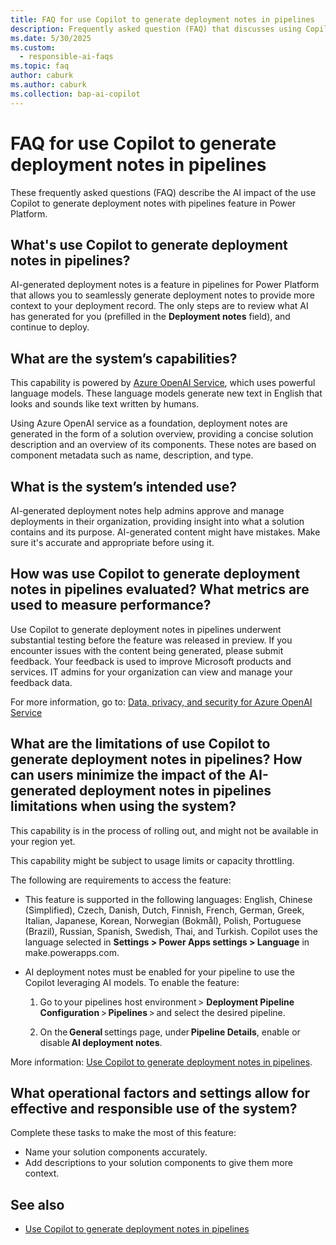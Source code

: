 ```yaml
---
title: FAQ for use Copilot to generate deployment notes in pipelines
description: Frequently asked question (FAQ) that discusses using Copilot to generate deployment notes in pipelines and the key considerations for making use of this technology responsibly.
ms.date: 5/30/2025
ms.custom: 
  - responsible-ai-faqs
ms.topic: faq
author: caburk
ms.author: caburk
ms.collection: bap-ai-copilot
---
```


# FAQ for use Copilot to generate deployment notes in pipelines

These frequently asked questions (FAQ) describe the AI impact of the use Copilot to generate deployment notes with pipelines feature in Power Platform.

## What's use Copilot to generate deployment notes in pipelines?

AI-generated deployment notes is a feature in pipelines for Power Platform that allows you to seamlessly generate deployment notes to provide more context to your deployment record. The only steps are to review what AI has generated for you (prefilled in the **Deployment notes** field), and continue to deploy.

## What are the system’s capabilities? 

This capability is powered by [Azure OpenAI Service](/azure/cognitive-services/openai/overview), which uses powerful language models. These language models generate new text in English that looks and sounds like text written by humans.  

Using Azure OpenAI service as a foundation, deployment notes are generated in the form of a solution overview, providing a concise solution description and an overview of its components. These notes are based on component metadata such as name, description, and type.

## What is the system’s intended use?

AI-generated deployment notes help admins approve and manage deployments in their organization, providing insight into what a solution contains and its purpose. AI-generated content might have mistakes. Make sure it's accurate and appropriate before using it.

## How was use Copilot to generate deployment notes in pipelines evaluated? What metrics are used to measure performance?

Use Copilot to generate deployment notes in pipelines underwent substantial testing before the feature was released in preview. If you encounter issues with the content being generated, please submit feedback. Your feedback is used to improve Microsoft products and services. IT admins for your organization can view and manage your feedback data.

For more information, go to: [Data, privacy, and security for Azure OpenAI Service](/legal/cognitive-services/openai/data-privacy)

## What are the limitations of use Copilot to generate deployment notes in pipelines? How can users minimize the impact of the AI-generated deployment notes in pipelines limitations when using the system?

This capability is in the process of rolling out, and might not be available in your region yet. 

This capability might be subject to usage limits or capacity throttling. 

The following are requirements to access the feature: 

- This feature is supported in the following languages: English, Chinese (Simplified), Czech, Danish, Dutch, Finnish, French, German, Greek, Italian, Japanese, Korean, Norwegian (Bokmål), Polish, Portuguese (Brazil), Russian, Spanish, Swedish, Thai, and Turkish. Copilot uses the language selected in **Settings > Power Apps settings > Language** in make.powerapps.com.

- AI deployment notes must be enabled for your pipeline to use the Copilot leveraging AI models. To enable the feature:

    1. Go to your pipelines host environment > **Deployment Pipeline Configuration** > **Pipelines** > and select the desired pipeline.

    1. On the **General** settings page, under **Pipeline Details**, enable or disable **AI deployment notes**.

More information: [Use Copilot to generate deployment notes in pipelines](copilot-deployment-notes-pipelines.md). 

## What operational factors and settings allow for effective and responsible use of the system?

Complete these tasks to make the most of this feature:

- Name your solution components accurately.
- Add descriptions to your solution components to give them more context.

## See also

- [Use Copilot to generate deployment notes in pipelines](copilot-deployment-notes-pipelines.md)
